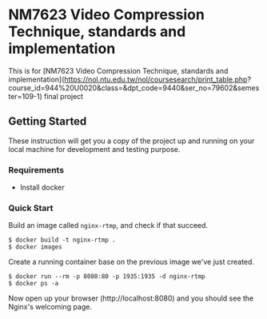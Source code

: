 # NM7623 Video Compression Technique, standards and implementation

This is for [NM7623 Video Compression Technique, standards and implementation](https://nol.ntu.edu.tw/nol/coursesearch/print_table.php?
course_id=944%20U0020&class=&dpt_code=9440&ser_no=79602&semester=109-1) final project

## Getting Started

These instruction will get you a copy of the project up and running on your local machine for development and testing purpose.

### Requirements

* Install docker

### Quick Start


Build an image called `nginx-rtmp`, and check if that succeed.
```
$ docker build -t nginx-rtmp .
$ docker images
```

Create a running container base on the previous image we've just created.
```
$ docker run --rm -p 8080:80 -p 1935:1935 -d nginx-rtmp
$ docker ps -a
```

Now open up your browser (http://localhost:8080) and you should see the Nginx's welcoming page.


